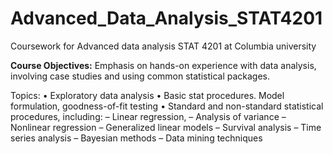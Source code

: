 # Advanced_Data_Analysis_STAT4201
Coursework for Advanced data analysis STAT 4201 at Columbia university 

**Course Objectives:**
Emphasis on hands-on experience with data analysis, involving case studies and using common statistical packages.

Topics: 
•  Exploratory data analysis
•  Basic stat procedures. Model formulation, goodness-of-fit testing
•  Standard and non-standard statistical procedures, including:  –  Linear regression,  –  Analysis of variance
   –  Nonlinear regression
   –  Generalized linear models –  Survival analysis
   –  Time series analysis
   –  Bayesian methods
   –  Data mining techniques
